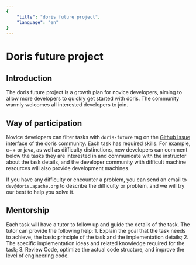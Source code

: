 ```yaml
---
{
    "title": "doris future project",
    "language": "en"
}
---
```


<!--
Licensed to the Apache Software Foundation (ASF) under one
or more contributor license agreements.  See the NOTICE file
distributed with this work for additional information
regarding copyright ownership.  The ASF licenses this file
to you under the Apache License, Version 2.0 (the
"License"); you may not use this file except in compliance
with the License.  You may obtain a copy of the License at

  http://www.apache.org/licenses/LICENSE-2.0

Unless required by applicable law or agreed to in writing,
software distributed under the License is distributed on an
"AS IS" BASIS, WITHOUT WARRANTIES OR CONDITIONS OF ANY
KIND, either express or implied.  See the License for the
specific language governing permissions and limitations
under the License.
-->

# Doris future project

## Introduction

The doris future project is a growth plan for novice developers, aiming to allow more developers to quickly get started with doris. The community warmly welcomes all interested developers to join.

## Way of participation

Novice developers can filter tasks with `doris-future` tag on the [Github Issue](https://github.com/apache/doris/issues) interface of the doris community. Each task has required skills. For example, c++ or java, as well as difficulty distinctions, new developers can comment below the tasks they are interested in and communicate with the instructor about the task details, and the developer community with difficult machine resources will also provide development machines.

If you have any difficulty or encounter a problem, you can send an email to `dev@doris.apache.org` to describe the difficulty or problem, and we will try our best to help you solve it.

## Mentorship

Each task will have a tutor to follow up and guide the details of the task. The tutor can provide the following help: 1. Explain the goal that the task needs to achieve, the basic principle of the task and the implementation details; 2. The specific implementation ideas and related knowledge required for the task; 3. Review Code, optimize the actual code structure, and improve the level of engineering code.
